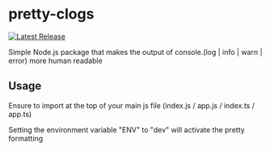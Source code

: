 # pretty-clogs

[![Latest Release](https://gitlab.com/aidyn_clarke/pretty-clogs/-/badges/release.svg)](https://gitlab.com/aidyn_clarke/pretty-clogs/-/releases)

Simple Node.js package that makes the output of console.(log | info | warn | error) more human readable

## Usage

Ensure to import at the top of your main js file (index.js / app.js / index.ts / app.ts)

Setting the environment variable "ENV" to "dev" will activate the pretty formatting
